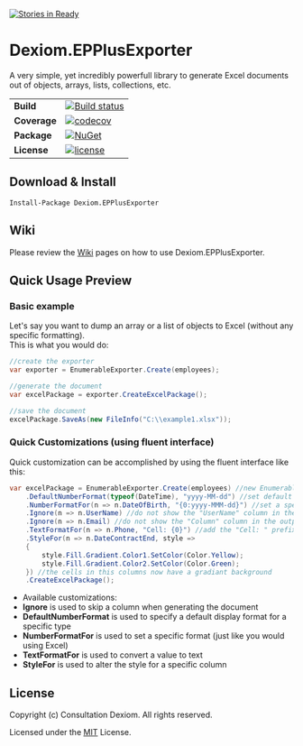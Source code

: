 [![Stories in Ready](https://badge.waffle.io/Dexiom/Dexiom.EPPlusExporter.png?label=ready&title=Ready)](https://waffle.io/Dexiom/Dexiom.EPPlusExporter)
# Dexiom.EPPlusExporter
A very simple, yet incredibly powerfull library to generate Excel documents out of objects, arrays, lists, collections, etc.


|  |  |
| --- | --- |
| **Build** | [![Build status](https://ci.appveyor.com/api/projects/status/pbnru8yvomkpov5u?svg=true)](https://ci.appveyor.com/project/jpare/dexiom-epplusexporter) |
| **Coverage** | [![codecov](https://codecov.io/gh/Dexiom/Dexiom.EPPlusExporter/branch/master/graph/badge.svg)](https://codecov.io/gh/Dexiom/Dexiom.EPPlusExporter) |
| **Package** | [![NuGet](https://img.shields.io/nuget/v/Dexiom.EPPlusExporter.svg)](https://www.nuget.org/packages/Dexiom.EPPlusExporter/) |
| **License** | [![license](https://img.shields.io/github/license/Dexiom/Dexiom.EPPlusExporter.svg)](https://github.com/Dexiom/Dexiom.EPPlusExporter/blob/master/LICENSE) |


## Download & Install

```
Install-Package Dexiom.EPPlusExporter
```

## Wiki

Please review the [Wiki](https://github.com/Dexiom/Dexiom.EPPlusExporter/wiki) pages on how to use Dexiom.EPPlusExporter.

## Quick Usage Preview 

### Basic example
Let's say you want to dump an array or a list of objects to Excel (without any specific formatting).  
This is what you would do:
```csharp
//create the exporter
var exporter = EnumerableExporter.Create(employees);

//generate the document
var excelPackage = exporter.CreateExcelPackage(); 

//save the document
excelPackage.SaveAs(new FileInfo("C:\\example1.xlsx")); 
```

### Quick Customizations (using fluent interface)
Quick customization can be accomplished by using the fluent interface like this:

```csharp
var excelPackage = EnumerableExporter.Create(employees) //new EnumerableExporter<Employee>(employees)
	.DefaultNumberFormat(typeof(DateTime), "yyyy-MM-dd") //set default format for all DateTime columns
	.NumberFormatFor(n => n.DateOfBirth, "{0:yyyy-MMM-dd}") //set a specific format for the "DateOfBirth"
	.Ignore(n => n.UserName) //do not show the "UserName" column in the output
	.Ignore(n => n.Email) //do not show the "Column" column in the output
	.TextFormatFor(n => n.Phone, "Cell: {0}") //add the "Cell: " prefix to the value
	.StyleFor(n => n.DateContractEnd, style =>
	{
	    style.Fill.Gradient.Color1.SetColor(Color.Yellow);
	    style.Fill.Gradient.Color2.SetColor(Color.Green);
	}) //the cells in this columns now have a gradiant background
	.CreateExcelPackage();
```

* Available customizations:
 * **Ignore** is used to skip a column when generating the document
 * **DefaultNumberFormat** is used to specify a default display format for a specific type
 * **NumberFormatFor** is used to set a specific format (just like you would using Excel)
 * **TextFormatFor** is used to convert a value to text
 * **StyleFor** is used to alter the style for a specific column

## License
Copyright (c) Consultation Dexiom. All rights reserved.

Licensed under the [MIT](LICENSE.txt) License.
